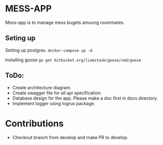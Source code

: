 # MESS-APP
Mess-app is to manage mess bugets amoung roommates.

## Seting up
Setting up postgres.
```docker-compose up -d```

Installing goose
```go get bitbucket.org/liamstask/goose/cmd/goose```

## ToDo:
 - Create architecture diagram.
 - Create swagger file for all api specification.
 - Database design for the app. Please make a doc first in docs directory.
 - Implement logger using logrus package.

# Contributions
 - Checkout branch from develop and make PR to develop.